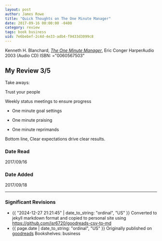 ```yaml
---
layout: post
author: James Rowe
title: "Quick Thoughts on The One Minute Manager"
date: 2017-09-16 00:00:00 -0400
category: review
tags: book business
uid: 7e6bebef-2c4d-4e33-adb4-f9433d3099c8
---
```


Kenneth H. Blanchard, *[The One Minute Manager](https://www.goodreads.com/book/show/558962)*, Eric Conger HarperAudio 2003 (Audio CD) ISBN: ="0060567503"

## My Review 3/5

Take aways:

Trust your people

Weekly status meetings to ensure progress

* One minute goal settings

* One minute praising

* One minute reprimands

Bottom line, Clear expectations drive clear results.

### Date Read
2017/09/16

### Date Added
2017/09/18

---

### Significant Revisions

- {{ "2024-12-27 21:21:45" | date_to_string: "ordinal", "US" }} Converted to jekyll markdown format and copied to personal site using <https://github.com/jsr6720/goodreads-csv-to-md>
- {{ page.date | date_to_string: "ordinal", "US" }} Originally published on [goodreads](https://www.goodreads.com) Bookshelves: business